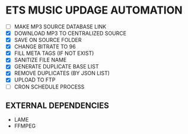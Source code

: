 # ETS MUSIC UPDAGE AUTOMATION

- [ ] MAKE MP3 SOURCE DATABASE LINK 
- [x] DOWNLOAD MP3 TO CENTRALIZED SOURCE
- [x] SAVE ON SOURCE FOLDER
- [x] CHANGE BITRATE TO 96
- [x] FILL META TAGS (IF NOT EXIST)
- [x] SANITIZE FILE NAME
- [X] GENERATE DUPLICATE BASE LIST
- [X] REMOVE DUPLICATES (BY JSON LIST)
- [X] UPLOAD TO FTP
- [ ] CRON SCHEDULE PROCESS

## EXTERNAL DEPENDENCIES

- LAME
- FFMPEG